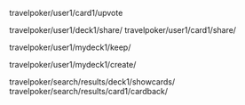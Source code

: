travelpoker/user1/card1/upvote

travelpoker/user1/deck1/share/
travelpoker/user1/card1/share/

travelpoker/user1/mydeck1/keep/

travelpoker/user1/mydeck1/create/

travelpoker/search/results/deck1/showcards/
travelpoker/search/results/card1/cardback/